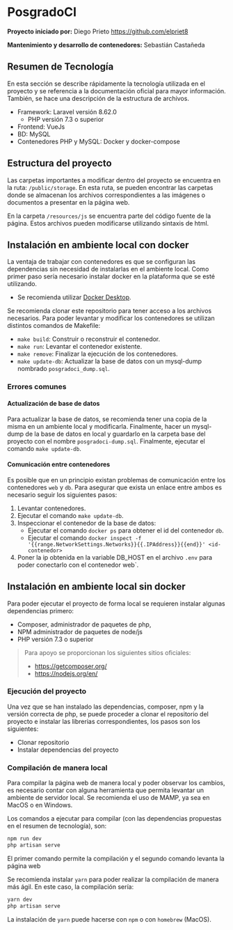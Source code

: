 # PosgradoCI

**Proyecto iniciado por:** Diego Prieto
	https://github.com/elpriet8
	
**Mantenimiento y desarrollo de contenedores:** Sebastián Castañeda

## Resumen de Tecnología
En esta sección se describe rápidamente la tecnología utilizada en el proyecto y se referencia a la documentación oficial para mayor información. También, se hace una descripción de la estructura de archivos.

- Framework: Laravel versión 8.62.0
	- PHP versión 7.3 o superior
- Frontend: VueJs
- BD: MySQL
- Contenedores PHP y MySQL: Docker y docker-compose

## Estructura del proyecto
Las carpetas importantes a modificar dentro del proyecto se encuentra en la ruta: `/public/storage`. En esta ruta, se pueden encontrar las carpetas donde se almacenan los archivos correspondientes a las imágenes o documentos a presentar en la página web.

En la carpeta `/resources/js` se encuentra parte del código fuente de la página. Estos archivos pueden modificarse utilizando sintaxis de html.

## Instalación en ambiente local con docker
La ventaja de trabajar con contenedores es que se configuran las dependencias sin necesidad de instalarlas en el ambiente local.
Como primer paso sería necesario instalar docker en la plataforma que se esté utilizando. 
- Se recomienda utilizar [Docker Desktop](https://www.docker.com/products/docker-desktop/).

Se recomienda clonar este repositorio para tener acceso a los archivos necesarios.
Para poder levantar y modificar los contenedores se utilizan distintos comandos de Makefile:
- `make build`: Construir o reconstruir el contenedor.
- `make run`: Levantar el contenedor existente.
- `make remove`: Finalizar la ejecución de los contenedores.
- `make update-db`: Actualizar la base de datos con un mysql-dump nombrado `posgradoci_dump.sql`.

### Errores comunes
#### Actualización de base de datos
Para actualizar la base de datos, se recomienda tener una copia de la misma en un ambiente local y modificarla.
Finalmente, hacer un mysql-dump de la base de datos en local y guardarlo en la carpeta base del proyecto con el nombre `posgradoci-dump.sql`.
Finalmente, ejecutar el comando `make update-db`.

#### Comunicación entre contenedores
Es posible que en un principio existan problemas de comunicación entre los contenedores `web` y `db`. Para asegurar que exista un enlace entre ambos es necesario seguir los siguientes pasos:
1. Levantar contenedores.
2. Ejecutar el comando `make update-db`.
3. Inspeccionar el contenedor de la base de datos:
	- Ejecutar el comando `docker ps` para obtener el id del contenedor `db`.
	- Ejecutar el comando `docker inspect -f '{{range.NetworkSettings.Networks}}{{.IPAddress}}{{end}}' <id-contenedor>`
4. Poner la ip obtenida en la variable DB_HOST en el archivo `.env` para poder conectarlo con el contenedor web`.

## Instalación en ambiente local sin docker
Para poder ejecutar el proyecto de forma local se requieren instalar algunas dependencias primero:
- Composer, administrador de paquetes de php,
- NPM administrador de paquetes de node/js
- PHP versión 7.3 o superior

>Para apoyo se proporcionan los siguientes sitios oficiales:
>- https://getcomposer.org/
>- https://nodejs.org/en/

### Ejecución del proyecto
Una vez que se han instalado las dependencias, composer, npm y la versión correcta de php, se puede proceder a clonar el repositorio del proyecto e instalar las librerias correspondientes, los pasos son los siguientes:
- Clonar repositorio
- Instalar dependencias del proyecto

### Compilación de manera local
Para compilar la página web de manera local y poder observar los cambios, es necesario contar con alguna herramienta que permita levantar un ambiente de servidor local. 
	Se recomienda el uso de MAMP, ya sea en MacOS o en Windows.

Los comandos a ejecutar para compilar (con las dependencias propuestas en el resumen de tecnología), son: 
```bash
npm run dev 
php artisan serve
```
El primer comando permite la compilación y el segundo comando levanta la página web

Se recomienda instalar `yarn` para poder realizar la compilación de manera más ágil. En este caso, la compilación sería:
```bash
yarn dev
php artisan serve
```
La instalación de `yarn` puede hacerse con `npm` o con `homebrew` (MacOS).

